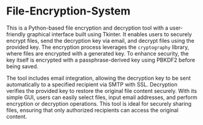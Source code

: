 # File-Encryption-System

This is a Python-based file encryption and decryption tool with a user-friendly graphical interface built using Tkinter. It enables users to securely encrypt files, send the decryption key via email, and decrypt files using the provided key. The encryption process leverages the `cryptography` library, where files are encrypted with a generated key. To enhance security, the key itself is encrypted with a passphrase-derived key using PBKDF2 before being saved. 

The tool includes email integration, allowing the decryption key to be sent automatically to a specified recipient via SMTP with SSL. Decryption verifies the provided key to restore the original file content securely. With its simple GUI, users can easily select files, input email addresses, and perform encryption or decryption operations. This tool is ideal for securely sharing files, ensuring that only authorized recipients can access the original content.

